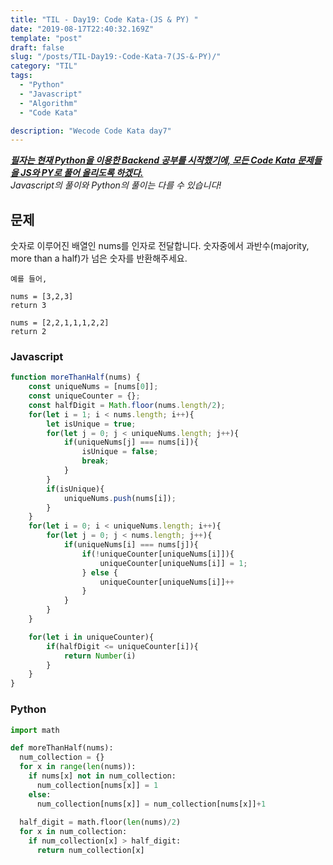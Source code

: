 ```yaml
---
title: "TIL - Day19: Code Kata-(JS & PY) "
date: "2019-08-17T22:40:32.169Z"
template: "post"
draft: false
slug: "/posts/TIL-Day19:-Code-Kata-7(JS-&-PY)/"
category: "TIL"
tags:
  - "Python"
  - "Javascript"
  - "Algorithm"
  - "Code Kata"

description: "Wecode Code Kata day7"
---
```


_**<u>필자는 현재 Python을 이용한 Backend 공부를 시작했기에, 모든 Code Kata 문제들을 JS와 PY로 풀어 올리도록 하겠다.</u>**_</br>
_Javascript의 풀이와 Python의 풀이는 다를 수 있습니다!_

## 문제

숫자로 이루어진 배열인 nums를 인자로 전달합니다.
숫자중에서 과반수(majority, more than a half)가 넘은 숫자를 반환해주세요.

```
예를 들어,

nums = [3,2,3]
return 3

nums = [2,2,1,1,1,2,2]
return 2
```

### Javascript

```Javascript
function moreThanHalf(nums) {
    const uniqueNums = [nums[0]];
    const uniqueCounter = {};
    const halfDigit = Math.floor(nums.length/2);
    for(let i = 1; i < nums.length; i++){
        let isUnique = true;
        for(let j = 0; j < uniqueNums.length; j++){
            if(uniqueNums[j] === nums[i]){
                isUnique = false;
                break;
            }
        }
        if(isUnique){
            uniqueNums.push(nums[i]);
        }
    }
    for(let i = 0; i < uniqueNums.length; i++){
        for(let j = 0; j < nums.length; j++){
            if(uniqueNums[i] === nums[j]){
                if(!uniqueCounter[uniqueNums[i]]){
                    uniqueCounter[uniqueNums[i]] = 1;
                } else {
                    uniqueCounter[uniqueNums[i]]++
                }
            }
        }
    }

    for(let i in uniqueCounter){
        if(halfDigit <= uniqueCounter[i]){
            return Number(i)
        }
    }
}
```

### Python

```Python
import math

def moreThanHalf(nums):
  num_collection = {}
  for x in range(len(nums)):
    if nums[x] not in num_collection:
      num_collection[nums[x]] = 1
    else:
      num_collection[nums[x]] = num_collection[nums[x]]+1
  
  half_digit = math.floor(len(nums)/2)
  for x in num_collection:
    if num_collection[x] > half_digit:
      return num_collection[x] 

```
